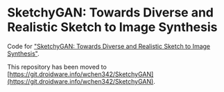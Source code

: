 SketchyGAN: Towards Diverse and Realistic Sketch to Image Synthesis
=====================================

Code for ["SketchyGAN: Towards Diverse and Realistic Sketch to Image Synthesis"](https://arxiv.org/abs/1801.02753).

This repository has been moved to [https://git.droidware.info/wchen342/SketchyGAN](https://git.droidware.info/wchen342/SketchyGAN).